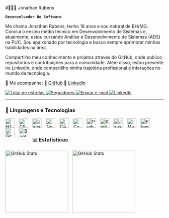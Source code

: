 #👨🏻‍💻 Jonathan Rubens

**`Desenvolvedor De Software`**

Me chamo Jonathan Rubens, tenho 18 anos e sou natural de BH/MG. Concluí o ensino médio técnico em Desenvolvimento de Sistemas e, atualmente, estou cursando Análise e Desenvolvimento de Sistemas (ADS) na PUC. Sou apaixonado por tecnologia e busco sempre aprimorar minhas habilidades na área.

Compartilho meu conhecimento e projetos através do GitHub, onde publico repositórios e contribuições para a comunidade. Além disso, estou presente no LinkedIn, onde compartilho minha trajetória profissional e interações no mundo da tecnologia.

📌 Me acompanhe:
🔗 [GitHub](https://github.com/Jonathan-Developer1)
🔗 [LinkedIn](https://www.linkedin.com/in/jonathan-rubens-60975628a/)

<p align="left">
    <!-- Badge de Estrelas do GitHub (dourado, sem número, com logo preta) -->
    <a href="https://github.com/Jonathan-Developer1?tab=repositories&sort=stargazers">
        <img 
            alt="Total de estrelas" 
            title="Total de estrelas GitHub" 
            src="https://custom-icon-badges.demolab.com/badge/Estrelas-debc04?style=for-the-badge&labelColor=e8a809&logo=star&logoColor=white"
        />
    </a>
    <!-- Badge de Seguidores do GitHub (roxo, sem número) -->
    <a href="https://github.com/Jonathan-Developer1?tab=followers">
        <img 
            alt="Seguidores" 
            title="Me siga no GitHub" 
            src="https://custom-icon-badges.demolab.com/badge/Seguidores-6f42c1?style=for-the-badge&labelColor=593099&logo=github&logoColor=white"
        />
    </a>
    <!-- Badge de E-mail (vermelho, sem número) -->
    <a href="https://mail.google.com/mail/?view=cm&to=jonathanrubens10@gmail.com&su=Contato&body=Olá,%20gostaria%20de%20falar%20com%20você!" target="_blank">
        <img 
            alt="Enviar e-mail" 
            title="Me envie um e-mail" 
            src="https://custom-icon-badges.demolab.com/badge/Email-FF0000?style=for-the-badge&labelColor=B20000&logo=mail&logoColor=white"
        /> 
    </a>
    <!-- Badge do LinkedIn (azul, sem número) -->
    <a href="https://www.linkedin.com/in/jonathan-rubens-60975628a/" target="_blank">
        <img 
            alt="LinkedIn" 
            title="Visite meu LinkedIn" 
            src="https://custom-icon-badges.demolab.com/badge/LinkedIn-0A66C2?style=for-the-badge&labelColor=004182&logo=linkedin&logoColor=white"
        />
    </a>
</p>







---

### 🤖 Linguagens e Tecnologias

<img 
    align="left" 
    alt="HTML"
    title="HTML" 
    width="30px" 
    style="padding-right: 10px;" 
    src="https://cdn.jsdelivr.net/gh/devicons/devicon@latest/icons/html5/html5-original.svg" 
/>
<img 
    align="left" 
    alt="CSS" 
    title="CSS"
    width="30px" 
    style="padding-right: 10px;" 
    src="https://cdn.jsdelivr.net/gh/devicons/devicon@latest/icons/css3/css3-original.svg" 
/>
<img 
    align="left" 
    alt="JavaScript" 
    title="JavaScript"
    width="30px" 
    style="padding-right: 10px;" 
    src="https://cdn.jsdelivr.net/gh/devicons/devicon@latest/icons/javascript/javascript-original.svg" 
/>
<img 
    align="left" 
    alt="Node" 
    title="Node"
    width="30px" 
    style="padding-right: 10px;" 
    src="https://cdn.jsdelivr.net/gh/devicons/devicon@latest/icons/nodejs/nodejs-original.svg" 
/>
<img 
    align="left" 
    alt="C#" 
    title="C#"
    width="30px" 
    style="padding-right: 10px;" 
    src="https://cdn.jsdelivr.net/gh/devicons/devicon@latest/icons/csharp/csharp-original.svg" 
/>
<img 
    align="left" 
    alt="C++"
    title="C++" 
    width="30px" 
    style="padding-right: 10px;" 
    src="https://cdn.jsdelivr.net/gh/devicons/devicon@latest/icons/cplusplus/cplusplus-original.svg" 
/>
<img 
    align="left" 
    alt="Python" 
    title="Python"
    width="30px" 
    style="padding-right: 10px;" 
    src="https://cdn.jsdelivr.net/gh/devicons/devicon@latest/icons/python/python-original.svg" 
/>
<img 
    align="left" 
    alt="Kotlin"
    title="Kotlin" 
    width="30px" 
    style="padding-right: 10px;" 
    src="https://cdn.jsdelivr.net/gh/devicons/devicon@latest/icons/kotlin/kotlin-original.svg"
/>
<img 
    align="left" 
    alt="Java"
    title="Java" 
    width="30px" 
    style="padding-right: 10px;" 
    src="https://cdn.jsdelivr.net/gh/devicons/devicon@latest/icons/java/java-original.svg" 
/>

<img 
    align="left" 
    alt="MySQL" 
    title="MySQL"
    width="30px" 
    style="padding-right: 10px;" 
    src="https://cdn.jsdelivr.net/gh/devicons/devicon@latest/icons/mysql/mysql-original.svg" 
/>
<img 
    align="left" 
    alt="Figma" 
    title="Figma"
    width="30px" 
    style="padding-right: 10px;" 
    src="https://cdn.jsdelivr.net/gh/devicons/devicon@latest/icons/figma/figma-original.svg" 
/>
<img 
    align="left" 
    alt="Git" 
    title="Git"
    width="30px" 
    style="padding-right: 10px;" 
    src="https://cdn.jsdelivr.net/gh/devicons/devicon@latest/icons/git/git-original.svg" 
/>
<img 
    align="left" 
    alt="BootStrap" 
    title="BootStrap"
    width="30px" 
    style="padding-right: 10px;" 
    src="https://cdn.jsdelivr.net/gh/devicons/devicon@latest/icons/bootstrap/bootstrap-original.svg" 
/>



<br/>
<br/>


### 📊 Estatísticas

<p>
  <img 
    align="left" 
    alt="GitHub Stats" 
    height="200" 
    style="padding-right: 10px;" 
    src="https://github-readme-stats.vercel.app/api?username=Jonathan-Developer1&show_icons=true&theme=tokyonight&include_all_commits=true&locale=pt-br" 
  />

<img 
      align="left" 
      alt="GitHub Stats" 
      height="200" 
      src="https://github-readme-stats.vercel.app/api/top-langs/?username=Jonathan-Developer1&theme=tokyonight&layout=compact&custom_title=Tecnologias&langs_count=9" 
  />

</p>
